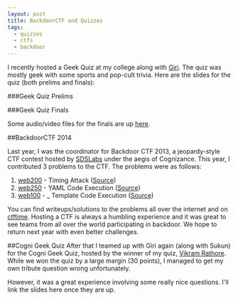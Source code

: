 ```yaml
---
layout: post
title: BackdoorCTF and Quizzes
tags:
  - quizzes
  - ctfs
  - backdoor
---
```


I recently hosted a Geek Quiz at my college along with [Giri][giri]. The quiz
was mostly geek with some sports and pop-cult trivia. Here are the slides for
the quiz (both prelims and finals):

###Geek Quiz Prelims
<script async class="speakerdeck-embed" data-id="78823f30958e0131cd82465820109070"
data-ratio="1.33333333333333" src="//speakerdeck.com/assets/embed.js"></script>

###Geek Quiz Finals
<script async class="speakerdeck-embed" data-id="d0e39860959001313c81768fd0aa6b5a"
data-ratio="1.33333333333333" src="//speakerdeck.com/assets/embed.js"></script>

Some audio/video files for the finals are up [here](http://ge.tt/8O1nGbN1/).

##BackdoorCTF 2014

Last year, I was the coordinator for Backdoor CTF 2013, a jeopardy-style CTF
contest hosted by [SDSLabs][sdslabs] under the aegis of Cognizance. This year,
I contributed 3 problems to the CTF. The problems were as follows:

1. [web200](https://backdoor-web200.herokuapp.com/) - Timing Attack ([Source](https://github.com/backdoor-ctf/web200))
1. [web250](https://backdoor-web250.herokuapp.com/) - YAML Code Execution ([Source](https://github.com/backdoor-ctf/web250))
1. [web100](https://backdoor-web100.herokuapp.com/) - _ Template Code Execution ([Source](https://github.com/backdoor-ctf/web100))

You can find writeups/solutions to the problems all over the internet and on [ctftime][ctftime].
Hosting a CTF is always a humbling experience and it was great to see teams from
all over the world participating in backdoor. We hope to return next year with
even better challenges.

##Cogni Geek Quiz
After that I teamed up with Giri again (along with Sukun) for the Cogni Geek Quiz,
hosted by the winner of my quiz, [Vikram Rathore][vikram]. While we won the quiz
by a large margin (30 points), I managed to get my own tribute question wrong unfortunately.

However, it was a great experience involving some really nice questions. I'll
link the slides here once they are up.

[sdslabs]: http://fb.me/SDSLabs
[giri]: https://www.facebook.com/giridaran
[ctftime]: https://ctftime.org/event/141/tasks/
[vikram]: https://www.facebook.com/TheDudeWhoKnocks
